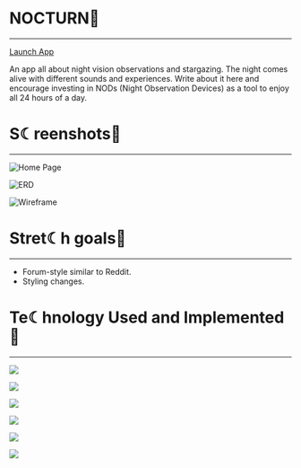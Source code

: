 
# NOCTURN🦉
----
[Launch App](https://)

An app all about night vision observations and stargazing. The night comes alive with different sounds and experiences. Write about it here and encourage investing in NODs (Night Observation Devices) as a tool to enjoy all 24 hours of a day.

# S☾reenshots🦉
----
![Home Page](/assets/ScreenshotGame.png)

![ERD](/assets/RedBomb.png)

![Wireframe](/assets/Wireframe.png)

# Stret☾h goals🦉
----
- Forum-style similar to Reddit.
- Styling changes.

# Te☾hnology Used and Implemented🦉
----

<a href="a"><img src="https://img.shields.io/badge/GitHub-100000?style=for-the-badge&logo=github&logoColor=white"/></a>

<a href="a"><img src="https://img.shields.io/badge/Python-FFD43B?style=for-the-badge&logo=python&logoColor=blue"/></a>

<a href="a"><img src="https://img.shields.io/badge/Flask-000000?style=for-the-badge&logo=flask&logoColor=white"/></a>

<a href="a"><img src="https://img.shields.io/badge/CSS3-1572B6?style=for-the-badge&logo=css3&logoColor=white"/></a>

<a href="a"><img src="https://img.shields.io/badge/HTML5-E34F26?style=for-the-badge&logo=html5&logoColor=white"/></a>

<a href="a"><img src="https://img.shields.io/badge/Heroku-430098?style=for-the-badge&logo=heroku&logoColor=white"/></a>